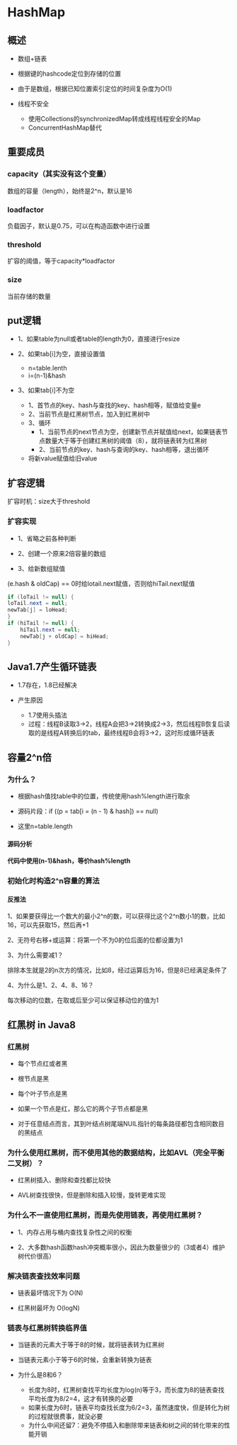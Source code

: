 # HashMap

## 概述

- 数组+链表

- 根据键的hashcode定位到存储的位置

- 由于是数组，根据已知位置索引定位的时间复杂度为O(1)

- 线程不安全
  - 使用Collections的synchronizedMap转成线程线程安全的Map
  - ConcurrentHashMap替代

## 重要成员

### capacity（其实没有这个变量）

数组的容量（length），始终是2^n，默认是16

### loadfactor

负载因子，默认是0.75，可以在构造函数中进行设置

### threshold

扩容的阈值，等于capacity*loadfactor

### size

当前存储的数量

## put逻辑

- 1、如果table为null或者table的length为0，直接进行resize

- 2、如果tab[i]为空，直接设置值
  - n=table.lenth
  - i=(n-1)&hash

- 3、如果tab[i]不为空
  - 1、首节点的key、hash与查找的key、hash相等，赋值给变量e
  - 2、当前节点是红黑树节点，加入到红黑树中
  - 3、循环
    - 1、当前节点的next节点为空，创建新节点并赋值给next，如果链表节点数量大于等于创建红黑树的阈值（8），就将链表转为红黑树
    - 2、当前节点的key、hash与查询的key、hash相等，退出循环
  - 将新value赋值给旧value

## 扩容逻辑

扩容时机：size大于threshold

### 扩容实现

- 1、省略之前各种判断

- 2、创建一个原来2倍容量的数组

- 3、给新数组赋值

(e.hash & oldCap) == 0时给lotail.next赋值，否则给hiTail.next赋值

```java
if (loTail != null) {
loTail.next = null;
newTab[j] = loHead;
}
if (hiTail != null) {
	hiTail.next = null;
	newTab[j + oldCap] = hiHead;
}
```
## Java1.7产生循环链表

- 1.7存在，1.8已经解决

- 产生原因
  - 1.7使用头插法
  - 过程：线程B读取3->2，线程A会把3->2转换成2->3，然后线程B恢复后读取的是线程A转换后的tab，最终线程B会将3->2，这时形成循环链表

## 容量2^n倍

### 为什么？

- 根据hash值找table中的位置，传统使用hash%length进行取余

- 源码片段：if ((p = tab[i = (n - 1) & hash]) == null)

- 这里n=table.length

#### 源码分析

**代码中使用(n-1)&hash，等价hash%length**

### 初始化时构造2^n容量的算法

#### 反推法

1、如果要获得比一个数大的最小2^n的数，可以获得比这个2^n数小1的数，比如16，可以先获取15，然后再+1

2、无符号右移+或运算：将第一个不为0的位后面的位都设置为1

3、为什么需要减1？

排除本生就是2的n次方的情况，比如8，经过运算后为16，但是8已经满足条件了

4、为什么是1、2、4、8、16？

每次移动的位数，在取或后至少可以保证移动位的值为1

## 红黑树 in Java8

### 红黑树

- 每个节点红或者黑

- 根节点是黑

- 每个叶子节点是黑

- 如果一个节点是红，那么它的两个子节点都是黑

- 对于任意结点而言，其到叶结点树尾端NUIL指针的每条路径都包含相同数目的黑结点

### 为什么使用红黑树，而不使用其他的数据结构，比如AVL（完全平衡二叉树）？

- 红黑树插入、删除和查找都比较快

- AVL树查找很快，但是删除和插入较慢，旋转更难实现

### 为什么不一直使用红黑树，而是先使用链表，再使用红黑树？

- 1、内存占用与桶内查找复杂性之间的权衡

- 2、大多数hash函数hash冲突概率很小，因此为数量很少的（3或者4）维护树代价很高）

### 解决链表查找效率问题

- 链表最坏情况下为 O(N)

- 红黑树最坏为 O(logN)

### 链表与红黑树转换临界值

- 当链表的元素大于等于8的时候，就将链表转为红黑树

- 当链表元素小于等于6的时候，会重新转换为链表

- 为什么是8和6？
  - 长度为8时，红黑树查找平均长度为log(n)等于3，而长度为8的链表查找平均长度为8/2=4，这才有转换的必要 
  - 如果长度为6时，链表平均查找长度为6/2=3，虽然速度快，但是转化为树的过程就很费事，就没必要
  - 为什么中间还留7：避免不停插入和删除带来链表和树之间的转化带来的性能开销